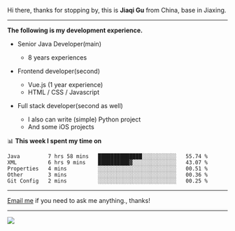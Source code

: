 Hi there, thanks for stopping by, this is **Jiaqi Gu** from China, base in Jiaxing.

---

**The following is my development experience.**

- Senior Java Developer(main)
  - 8 years experiences

- Frontend developer(second)
  - Vue.js (1 year experience)
  - HTML / CSS / Javascript
  
- Full stack developer(second as well)
  - I also can write (simple) Python project
  - And some iOS projects

📊 **This week I spent my time on**
<!--START_SECTION:waka-->
```text
Java         7 hrs 58 mins   ██████████████░░░░░░░░░░░   55.74 % 
XML          6 hrs 9 mins    ██████████▓░░░░░░░░░░░░░░   43.07 % 
Properties   4 mins          ░░░░░░░░░░░░░░░░░░░░░░░░░   00.51 % 
Other        3 mins          ░░░░░░░░░░░░░░░░░░░░░░░░░   00.36 % 
Git Config   2 mins          ░░░░░░░░░░░░░░░░░░░░░░░░░   00.25 % 
```
<!--END_SECTION:waka-->

---

[Email me](mailto:droidqw@gmail.com?subject=Hiring_from_GitHub) if you need to ask me anything., thanks!

---

![]( https://visitor-badge.glitch.me/badge?page_id=githubgujiaqi)
